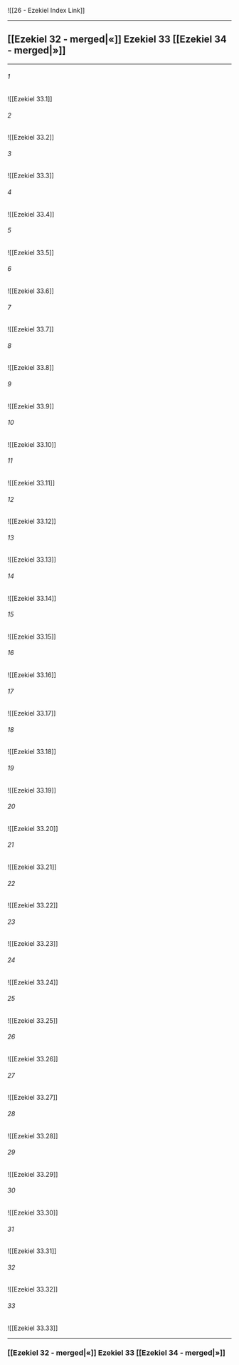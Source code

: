 ![[26 - Ezekiel Index Link]]

---
##  [[Ezekiel 32 - merged|«]] Ezekiel 33 [[Ezekiel 34 - merged|»]]

---

###### 1
![[Ezekiel 33.1]] 

###### 2
![[Ezekiel 33.2]] 

###### 3
![[Ezekiel 33.3]] 

###### 4
![[Ezekiel 33.4]]

###### 5 
![[Ezekiel 33.5]] 

###### 6
![[Ezekiel 33.6]] 

###### 7
![[Ezekiel 33.7]] 

###### 8
![[Ezekiel 33.8]] 

###### 9
![[Ezekiel 33.9]] 

###### 10
![[Ezekiel 33.10]] 

###### 11
![[Ezekiel 33.11]] 

###### 12
![[Ezekiel 33.12]]

###### 13
![[Ezekiel 33.13]] 

###### 14
![[Ezekiel 33.14]] 

###### 15
![[Ezekiel 33.15]]

###### 16
![[Ezekiel 33.16]] 

###### 17
![[Ezekiel 33.17]]

###### 18
![[Ezekiel 33.18]] 

###### 19
![[Ezekiel 33.19]] 

###### 20
![[Ezekiel 33.20]]

###### 21
![[Ezekiel 33.21]] 

###### 22
![[Ezekiel 33.22]] 

###### 23
![[Ezekiel 33.23]]

###### 24
![[Ezekiel 33.24]] 

###### 25
![[Ezekiel 33.25]]

###### 26
![[Ezekiel 33.26]] 

###### 27
![[Ezekiel 33.27]] 

###### 28
![[Ezekiel 33.28]]

###### 29
![[Ezekiel 33.29]] 

###### 30
![[Ezekiel 33.30]] 

###### 31
![[Ezekiel 33.31]] 

###### 32
![[Ezekiel 33.32]] 

###### 33
![[Ezekiel 33.33]]


---
###  [[Ezekiel 32 - merged|«]] Ezekiel 33 [[Ezekiel 34 - merged|»]]
